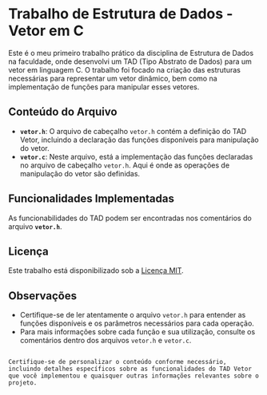 # Trabalho de Estrutura de Dados - Vetor em C

Este é o meu primeiro trabalho prático da disciplina de Estrutura de Dados na faculdade, onde desenvolvi um TAD (Tipo Abstrato de Dados) para um vetor em linguagem C. O trabalho foi focado na criação das estruturas necessárias para representar um vetor dinâmico, bem como na implementação de funções para manipular esses vetores.

## Conteúdo do Arquivo

- **`vetor.h`**: O arquivo de cabeçalho `vetor.h` contém a definição do TAD Vetor, incluindo a declaração das funções disponíveis para manipulação do vetor.
- **`vetor.c`**: Neste arquivo, está a implementação das funções declaradas no arquivo de cabeçalho `vetor.h`. Aqui é onde as operações de manipulação do vetor são definidas.

## Funcionalidades Implementadas

As funcionabilidades do TAD podem ser encontradas nos comentários do arquivo **`vetor.h`**.

## Licença

Este trabalho está disponibilizado sob a [Licença MIT](LICENSE).

## Observações

- Certifique-se de ler atentamente o arquivo `vetor.h` para entender as funções disponíveis e os parâmetros necessários para cada operação.
- Para mais informações sobre cada função e sua utilização, consulte os comentários dentro dos arquivos `vetor.h` e `vetor.c`.
```

Certifique-se de personalizar o conteúdo conforme necessário, incluindo detalhes específicos sobre as funcionalidades do TAD Vetor que você implementou e quaisquer outras informações relevantes sobre o projeto.
